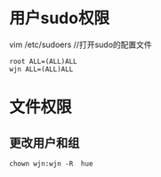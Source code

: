 # 用户sudo权限

vim /etc/sudoers //打开sudo的配置文件

```
root ALL=(ALL)ALL
wjn ALL=(ALL)ALL
```


# 文件权限

## 更改用户和组

```
chown wjn:wjn -R  hue
```